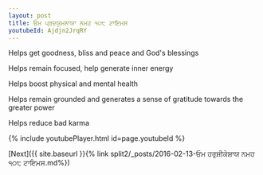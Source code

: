 ```yaml
---
layout: post
title: ਓਮ ਪ੍ਰਦਯੁਮਨਾਯਾ ਨਮਹ ੧੦੮ ਟਾਇਮਸ
youtubeId: Ajdjn2JrqRY
---
```

 
 
Helps get goodness, bliss and peace and God's blessings
 
Helps remain focused, help generate inner energy 
 
Helps boost physical and mental health 
 
Helps remain grounded and generates a sense of gratitude towards the greater power 
 
Helps reduce bad karma
 
 
 
 


{% include youtubePlayer.html id=page.youtubeId %}
 
[Next]({{ site.baseurl }}{% link  split2/_posts/2016-02-13-ਓਮ ਹਰੁਸ਼ੀਕੇਸ਼ਾਯ ਨਮਹ ੧੦੮ ਟਾਇਮਸ.md%})
 

